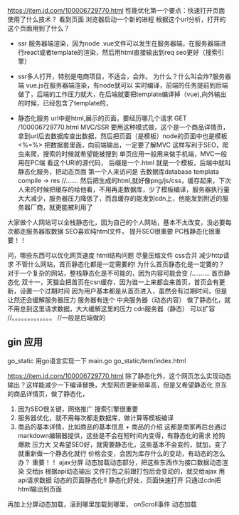 https://item.jd.com/100006729770.html
性能优化第一个要点：快速打开页面
使用了什么技术？
看到页面 浏览器启动一个新的进程
根据这个url分析，打开的这个页面用到了什么？
- ssr 服务器端渲染，因为node .vue文件可以发生在服务器端，在服务器端进行react或者template的渲染，然后用html直接输出到req seo更好（搜索引擎）
- ssr多人打开，特别是电商项目，不适合，会炸。
为什么？什么叫会炸?服务器端 vue.js在服务器端渲染，有node就可以
实时编译，前端的任务提前到后端做了，后端的工作压力就大，在后端就要把template编译掉（vue),向外输出的时候，已经包含了template的，

- 静态化服务
url中是html,展示的页面，要经历哪几个请求
GET /100006729770.html MVC/SSR 要用这种模式做，这个是一个商品详情页，拿到url后去数据库查出数据，然后把页面（是模板）node的页面中也是模板<%=%> 把数据套里面，向前端输出，一定要了解MVC
这样写利于SEO，爬虫来爬，搜索的时候就希望能被搜到
单页应用一般用来做手机端，MVC一般用在PC端
看这个URl的源代码，
后缀是一个.html 就是一个模板，后端中就叫静态化服务，把动态页面
第一个人来访问是 去数据库database templata compile -> res  //.......
然后把生成的html,就好像png/js/css，缓存起来，下次人来的时候把缓存的给他看，不用再走数据库，少了模板编译，服务器执行量大大减少，服务器压力降低了，而且缓存的能发到cdn上，他能发到附近的服务器厂商，就更能被利用了

大家做个人网站可以全栈静态化，因为自己的个人网站，基本不太改变，没必要每次都走服务器取数据
SEO喜欢纯html文件， 提升SEO很重要
PC栈静态化很重要！！

问，哪些东西可以优化网页速度
html结构问题
尽量压缩文件
css合并 减少http请求
不管什么网站，首页静态化都是一定需要的!
为什么首页静态化是一定要的？
对于一个复杂的网站，整栈静态化是不可能的，因为内容可能会变 /..........
首页静态化
双十一，天猫会把首页在csn缓存，因为谁一上来都会来首页，首页会有更新，设置一个过期时间
因为用户基本都是从首页进入，虽然会有过期时间，但是让然还会缓解服务器压力
服务器有连个
中央服务器（动态内容） 做了静态化，就不用总到这里请求数据，大大缓解这里的压力
cdn服务器（静态） 可以扩容 //。。。。。。。。。。。。。
//一般是后端做的

## gin 应用
go_static
用go语言实现一下
main.go
go_static/tem/index.html

https://item.jd.com/100006729770.html
除了静态化外，这个网页怎么实现动态输出？这样能减少一下编译替换，大型网页更新频率高，但是又希望静态化
京东的商品详情页，做了静态化，
1. 因为SEO很关键，网络推广 搜索引擎很重要
2. 服务器优化，就不用每次都走数据库，做计算等模板编译
3. 商品的基本详情，比如商品的基本信息 + 商品的介绍
这都是商家再后台通过markdown编辑器提供，这些是不会在短时间内变得，有静态化的需求
抢购 爆款 压力大 又希望SEO好，就需要静态化，这些基本不会变的，就加，变了就重新做一个静态化就行
价格会变，会因为库存什么的变动，有动态的怎么办？
重要！！
ajax分屏 动态加载动态部分，把这些东西作为接口数据动态渲染 交给js 根据api动态输出
文件打包之前跟打包后会变动的，就交给ajax 用api请求数据
动态的页面静态化!!
静态化好处，页面快速打开 只通过cdn把html输出到页面

再加上分屏动态加载，滚到哪里加载到哪里，
onScroll事件 动态加载
